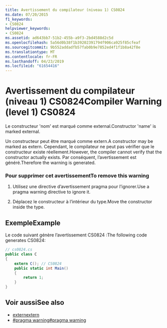 ```yaml
---
title: Avertissement du compilateur (niveau 1) CS0824
ms.date: 07/20/2015
f1_keywords:
- CS0824
helpviewer_keywords:
- CS0824
ms.assetid: ad643bb7-51b2-455b-a9f3-2bd4588d2c5d
ms.openlocfilehash: 5a56d0b38f1b39202391794f906ca925f85cfeaf
ms.sourcegitcommit: 9b552addadfb57fab0b9e7852ed4f1f1b8a42f8e
ms.translationtype: MT
ms.contentlocale: fr-FR
ms.lasthandoff: 04/23/2019
ms.locfileid: "61654416"
---
```

# <a name="compiler-warning-level-1-cs0824"></a><span data-ttu-id="4dd37-102">Avertissement du compilateur (niveau 1) CS0824</span><span class="sxs-lookup"><span data-stu-id="4dd37-102">Compiler Warning (level 1) CS0824</span></span>
<span data-ttu-id="4dd37-103">Le constructeur 'nom' est marqué comme external.</span><span class="sxs-lookup"><span data-stu-id="4dd37-103">Constructor 'name' is marked external.</span></span>  
  
 <span data-ttu-id="4dd37-104">Un constructeur peut être marqué comme extern.</span><span class="sxs-lookup"><span data-stu-id="4dd37-104">A constructor may be marked as extern.</span></span> <span data-ttu-id="4dd37-105">Cependant, le compilateur ne peut pas vérifier que le constructeur existe réellement.</span><span class="sxs-lookup"><span data-stu-id="4dd37-105">However, the compiler cannot verify that the constructor actually exists.</span></span> <span data-ttu-id="4dd37-106">Par conséquent, l’avertissement est généré.</span><span class="sxs-lookup"><span data-stu-id="4dd37-106">Therefore the warning is generated.</span></span>  
  
### <a name="to-remove-this-warning"></a><span data-ttu-id="4dd37-107">Pour supprimer cet avertissement</span><span class="sxs-lookup"><span data-stu-id="4dd37-107">To remove this warning</span></span>  
  
1. <span data-ttu-id="4dd37-108">Utilisez une directive d’avertissement pragma pour l’ignorer.</span><span class="sxs-lookup"><span data-stu-id="4dd37-108">Use a pragma warning directive to ignore it.</span></span>  
  
2. <span data-ttu-id="4dd37-109">Déplacez le constructeur à l’intérieur du type.</span><span class="sxs-lookup"><span data-stu-id="4dd37-109">Move the constructor inside the type.</span></span>  
  
## <a name="example"></a><span data-ttu-id="4dd37-110">Exemple</span><span class="sxs-lookup"><span data-stu-id="4dd37-110">Example</span></span>  
 <span data-ttu-id="4dd37-111">Le code suivant génère l’avertissement CS0824 :</span><span class="sxs-lookup"><span data-stu-id="4dd37-111">The following code generates CS0824:</span></span>  
  
```csharp  
// cs0824.cs  
public class C  
{  
    extern C(); // CS0824  
    public static int Main()  
    {  
        return 1;  
    }  
}  
```  
  
## <a name="see-also"></a><span data-ttu-id="4dd37-112">Voir aussi</span><span class="sxs-lookup"><span data-stu-id="4dd37-112">See also</span></span>

- [<span data-ttu-id="4dd37-113">extern</span><span class="sxs-lookup"><span data-stu-id="4dd37-113">extern</span></span>](../../csharp/language-reference/keywords/extern.md)
- [<span data-ttu-id="4dd37-114">#pragma warning</span><span class="sxs-lookup"><span data-stu-id="4dd37-114">#pragma warning</span></span>](../../csharp/language-reference/preprocessor-directives/preprocessor-pragma-warning.md)
